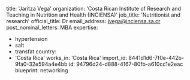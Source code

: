 title: 'Jaritza Vega'
organization: 'Costa Rican Institute of Research and Teaching in Nutrition and Health (INCIENSA)'
job_title: 'Nutritionist and research'
official_title: Dr
email_address: jvega@inciensa.sa.cr
post_nominal_letters: MBA
expertise:
  - hypertension
  - salt
  - transfat
country:
  - 'Costa Rica'
works_in: 'Costa Rica'
import_id: 8441d1d6-7f0e-442b-9fa0-32e594a4e4bb
id: 94796d24-d888-4167-80fb-a610cc1e2eac
blueprint: networking
